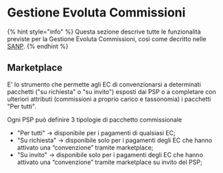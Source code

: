 # Gestione Evoluta Commissioni

{% hint style="info" %}
Questa sezione descrive tutte le funzionalità previste per la Gestione Evoluta Commissioni, così come decritto nelle [SANP](https://docs.pagopa.it/sanp/appendici/gestione-evoluta-commissioni).
{% endhint %}

## Marketplace

E' lo strumento che permette agli EC di convenzionarsi a determinati pacchetti ("su richiesta" o "su invito") esposti dai PSP o a completare con ulteriori attributi (commissioni a proprio carico e tassonomia) i pacchetti "Per tutti".

Ogni PSP può definire 3 tipologie di pacchetto commissionale

* "Per tutti" → disponibile per i pagamenti di qualsiasi EC;
* "Su richiesta" → disponibile solo per i pagamenti degli EC che hanno attivato una “convenzione” tramite marketplace;
* "Su invito" → disponibile solo per i pagamenti degli EC che hanno attivato una “convenzione” tramite marketplace su invito del PSP;
